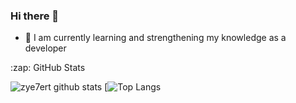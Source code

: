 ### Hi there 👋


- 🌱 I am currently learning and strengthening my knowledge as a developer
<!--
**zye7ert/zye7ert** is a ✨ _special_ ✨ repository because its `README.md` (this file) appears on your GitHub profile.

Here are some ideas to get you started:

- 🔭 I’m currently working on ...
- 🌱 I’m currently learning ...
- 👯 I’m looking to collaborate on ...
- 🤔 I’m looking for help with ...
- 💬 Ask me about ...
- 📫 How to reach me: ...
- 😄 Pronouns: ...
- ⚡ Fun fact: ...
-->

  <summary>:zap: GitHub Stats</summary>

![zye7ert github stats](https://github-readme-stats.vercel.app/api?username=zye7ert&show_icons=true&theme=dracula)
[![Top Langs](https://github-readme-stats.vercel.app/api/top-langs/?username=zye7ert&layout=compact&theme=dracula)

